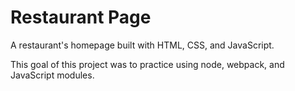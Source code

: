 # Restaurant Page

A restaurant's homepage built with HTML, CSS, and JavaScript.

This goal of this project was to practice using node, webpack, and JavaScript modules.
